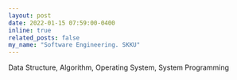 ```yaml
---
layout: post
date: 2022-01-15 07:59:00-0400
inline: true
related_posts: false
my_name: "Software Engineering. SKKU"
---
```

Data Structure, Algorithm, Operating System, System Programming